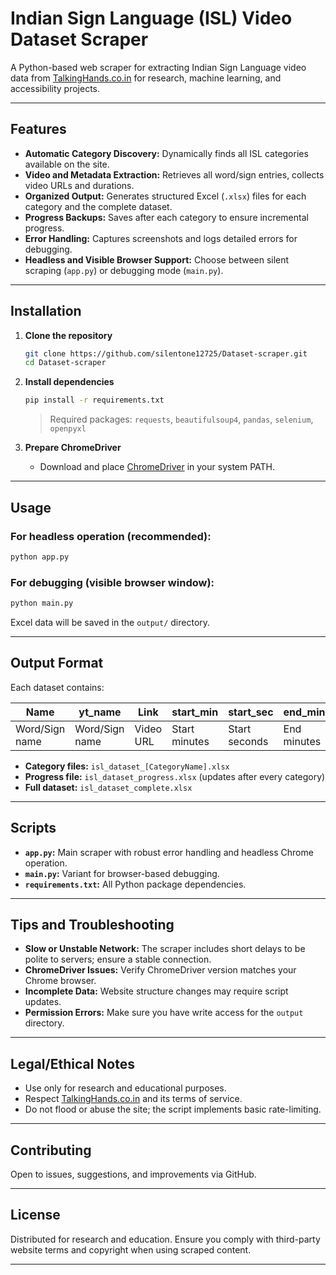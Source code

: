 # Indian Sign Language (ISL) Video Dataset Scraper

A Python-based web scraper for extracting Indian Sign Language video data from [TalkingHands.co.in](https://talkinghands.co.in) for research, machine learning, and accessibility projects.

***

## Features

- **Automatic Category Discovery:** Dynamically finds all ISL categories available on the site.
- **Video and Metadata Extraction:** Retrieves all word/sign entries, collects video URLs and durations.
- **Organized Output:** Generates structured Excel (`.xlsx`) files for each category and the complete dataset.
- **Progress Backups:** Saves after each category to ensure incremental progress.
- **Error Handling:** Captures screenshots and logs detailed errors for debugging.
- **Headless and Visible Browser Support:** Choose between silent scraping (`app.py`) or debugging mode (`main.py`).

***

## Installation

1. **Clone the repository**
   ```bash
   git clone https://github.com/silentone12725/Dataset-scraper.git
   cd Dataset-scraper
   ```

2. **Install dependencies**
   ```bash
   pip install -r requirements.txt
   ```
   > Required packages: `requests`, `beautifulsoup4`, `pandas`, `selenium`, `openpyxl`

3. **Prepare ChromeDriver**
   - Download and place [ChromeDriver](https://chromedriver.chromium.org/downloads) in your system PATH.

***

## Usage

### For headless operation (recommended):
```bash
python app.py
```

### For debugging (visible browser window):
```bash
python main.py
```

Excel data will be saved in the `output/` directory.

***

## Output Format

Each dataset contains:

| Name            | yt_name | Link                     | start_min | start_sec | end_min | end_sec |
|-----------------|---------|--------------------------|-----------|-----------|---------|---------|
| Word/Sign name  | Word/Sign name | Video URL           | Start minutes | Start seconds | End minutes | End seconds |

- **Category files:** `isl_dataset_[CategoryName].xlsx`
- **Progress file:** `isl_dataset_progress.xlsx` (updates after every category)
- **Full dataset:** `isl_dataset_complete.xlsx`

***

## Scripts

- **`app.py`:** Main scraper with robust error handling and headless Chrome operation.
- **`main.py`:** Variant for browser-based debugging.
- **`requirements.txt`:** All Python package dependencies.

***

## Tips and Troubleshooting

- **Slow or Unstable Network:** The scraper includes short delays to be polite to servers; ensure a stable connection.
- **ChromeDriver Issues:** Verify ChromeDriver version matches your Chrome browser.
- **Incomplete Data:** Website structure changes may require script updates.
- **Permission Errors:** Make sure you have write access for the `output` directory.

***

## Legal/Ethical Notes

- Use only for research and educational purposes.
- Respect [TalkingHands.co.in](https://talkinghands.co.in) and its terms of service.
- Do not flood or abuse the site; the script implements basic rate-limiting.

***

## Contributing

Open to issues, suggestions, and improvements via GitHub.

***

## License

Distributed for research and education. Ensure you comply with third-party website terms and copyright when using scraped content.

---
